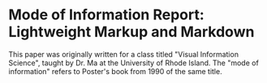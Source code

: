 # Mode of Information Report: Lightweight Markup and Markdown

This paper was originally written for a class titled "Visual
Information Science", taught by Dr. Ma at the University of Rhode
Island. The "mode of information" refers to Poster's book from 1990 of
the same title.
